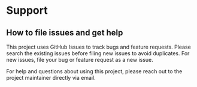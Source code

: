 # Support

## How to file issues and get help

This project uses GitHub Issues to track bugs and feature requests. Please search the existing issues before filing new
issues to avoid duplicates. For new issues, file your bug or feature request as a new issue.

For help and questions about using this project, please reach out to the project maintainer directly via email.
